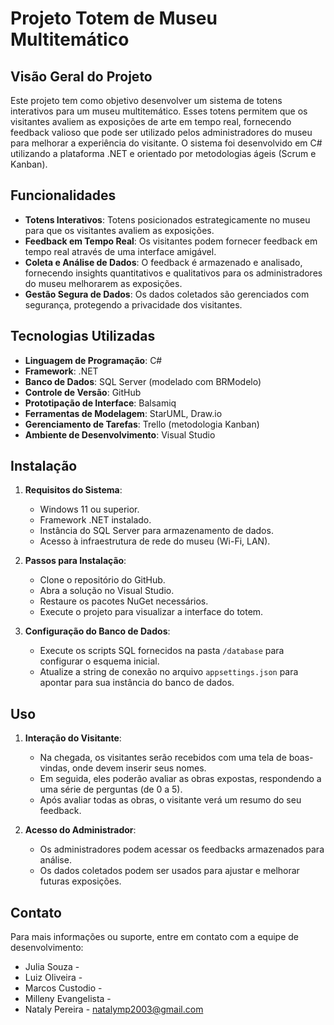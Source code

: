 # Projeto Totem de Museu Multitemático

## Visão Geral do Projeto
Este projeto tem como objetivo desenvolver um sistema de totens interativos para um museu multitemático. Esses totens permitem que os visitantes avaliem as exposições de arte em tempo real, fornecendo feedback valioso que pode ser utilizado pelos administradores do museu para melhorar a experiência do visitante. O sistema foi desenvolvido em C# utilizando a plataforma .NET e orientado por metodologias ágeis (Scrum e Kanban).

## Funcionalidades
- **Totens Interativos**: Totens posicionados estrategicamente no museu para que os visitantes avaliem as exposições.
- **Feedback em Tempo Real**: Os visitantes podem fornecer feedback em tempo real através de uma interface amigável.
- **Coleta e Análise de Dados**: O feedback é armazenado e analisado, fornecendo insights quantitativos e qualitativos para os administradores do museu melhorarem as exposições.
- **Gestão Segura de Dados**: Os dados coletados são gerenciados com segurança, protegendo a privacidade dos visitantes.

## Tecnologias Utilizadas
- **Linguagem de Programação**: C#
- **Framework**: .NET
- **Banco de Dados**: SQL Server (modelado com BRModelo)
- **Controle de Versão**: GitHub
- **Prototipação de Interface**: Balsamiq
- **Ferramentas de Modelagem**: StarUML, Draw.io
- **Gerenciamento de Tarefas**: Trello (metodologia Kanban)
- **Ambiente de Desenvolvimento**: Visual Studio

## Instalação
1. **Requisitos do Sistema**:
    - Windows 11 ou superior.
    - Framework .NET instalado.
    - Instância do SQL Server para armazenamento de dados.
    - Acesso à infraestrutura de rede do museu (Wi-Fi, LAN).

2. **Passos para Instalação**:
    - Clone o repositório do GitHub.
    - Abra a solução no Visual Studio.
    - Restaure os pacotes NuGet necessários.
    - Execute o projeto para visualizar a interface do totem.

3. **Configuração do Banco de Dados**:
    - Execute os scripts SQL fornecidos na pasta `/database` para configurar o esquema inicial.
    - Atualize a string de conexão no arquivo `appsettings.json` para apontar para sua instância do banco de dados.

## Uso
1. **Interação do Visitante**:
    - Na chegada, os visitantes serão recebidos com uma tela de boas-vindas, onde devem inserir seus nomes.
    - Em seguida, eles poderão avaliar as obras expostas, respondendo a uma série de perguntas (de 0 a 5).
    - Após avaliar todas as obras, o visitante verá um resumo do seu feedback.

2. **Acesso do Administrador**:
    - Os administradores podem acessar os feedbacks armazenados para análise.
    - Os dados coletados podem ser usados para ajustar e melhorar futuras exposições.


## Contato
Para mais informações ou suporte, entre em contato com a equipe de desenvolvimento:
- Julia Souza - 
- Luiz Oliveira - 
- Marcos Custodio - 
- Milleny Evangelista - 
- Nataly Pereira - [natalymp2003@gmail.com](natalymp2003@gmail.com)

